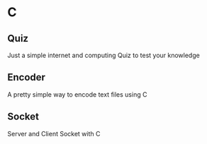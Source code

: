 # C

## Quiz

Just a simple internet and computing Quiz to test your knowledge 

## Encoder

A pretty simple way to encode text files using C

## Socket 

Server and Client Socket with C
